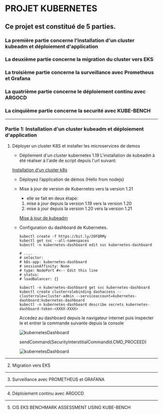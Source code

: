 # PROJET KUBERNETES

## Ce projet est constitué de 5 parties. 
### La première partie concerne l'installation d'un cluster  kubeadm  et déploiement d'application
### La deuxième partie concerne la migration du cluster vers EKS
### La troisième partie concerne la surveillance avec Prometheus et Grafana
### La quatrième partie concerne le déploiement continu avec ARGOCD
### La cinquième partie concerne la securité avec KUBE-BENCH 

---
### Partie 1: Installation d'un cluster  kubeadm  et déploiement d'application

1. Déployer un cluster K8S et installer les microservices de demos
    * Dépliement d'un cluster kubernetes 1.19
    L'installation de kubeadm à été réaliser à l'aide de script depuis l'url suivant:  

    [Installation d'un cluster k8s](https://github.com/OusmanaTraore/kubernetes/tree/master/kubernetes_fundamental/Installation_kubernetes%20_V2) 
    
    * Déployez l’application de démos (Hello from nodejs)
    * Mise à jour de version de Kubernetes vers la version 1.21
        - elle se fait en deux étape:
        1. mise à jour depuis la version 1.19 vers la version 1.20
        2.  mise à jour depuis la version 1.20 vers la version 1.21  

        [Mise à jour de kubeadm](https://raw.githubusercontent.com/OusmanaTraore/all/master/PROJET/upgrade.sh) 

    * Configuration du dashboard de Kubernetes.

        ```
        kubectl create -f https://bit.ly/2OFQRMy
        kubectl get svc --all-namespaces
        kubectl -n kubernetes-dashboard edit svc kubernetes-dashboard

        # ....
        # selector:
        # k8s-app: kubernetes-dashboard
        # sessionAffinity: None
        # type: NodePort #<-- Edit this line
        # status:
        # loadBalancer: {}

        kubectl -n kubernetes-dashboard get svc kubernetes-dashboard
        kubectl create clusterrolebinding dashaccess --clusterrole=cluster-admin --serviceaccount=kubernetes-dashboard:kubernetes-dashboard
        kubectl -n kubernetes-dashboard describe secrets kubernetes-dashboard-token-<XXXX-XXXX>
        ``` 
        Accedez au dashboard depuis le navigateur internet puis inspecter le et entrer la commande suivante depuis la console  

        ![kubernetesDashboard](https://github.com/OusmanaTraore/all/tree/master/PROJET/images/login.png)  

        sendCommand(SecurityInterstitialCommandId.CMD_PROCEED)  
        
        ![kubernetesDashboard](https://github.com/OusmanaTraore/all/tree/master/PROJET/images/kubernetesDashboard.png)
        


---
2. Migration vers EKS
---
3. Surveillance avec PROMETHEUS et GRAFANA
---
4. Déploiement continu avec ARGOCD
---
5. CIS EKS BENCHMARK ASSESSMENT USING KUBE-BENCH

